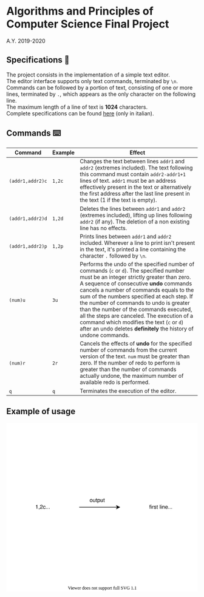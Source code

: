# Algorithms and Principles of Computer Science Final Project

A.Y. 2019-2020

## Specifications :book:

The project consists in the implementation of a simple text editor.  
The editor interface supports only text commands, terminated by `\n`. Commands can be followed by a portion of text, consisting of one or more lines, terminated by `.`, which appears as the only character on the following line.  
The maximum length of a line of text is **1024** characters.  
Complete specifications can be found [here](specification.pdf) (only in italian).

## Commands :keyboard:

| Command | Example | Effect |
|-------|-------|------|
| `(addr1,addr2)c` | `1,2c` | Changes the text between lines `addr1` and `addr2` (extremes included). The text following this command must contain `addr2-addr1+1` lines of text. `addr1` must be an address effectively present in the text or alternatively the first address after the last line present in the text (1 if the text is empty). |
| `(addr1,addr2)d` | `1,2d` | Deletes the lines between `addr1` and `addr2` (extremes included), lifting up lines following `addr2` (if any). The deletion of a non existing line has no effects. |
| `(addr1,addr2)p` | `1,2p` | Prints lines between `addr1` and `addr2` included. Wherever a line to print isn't present in the text, it's printed a line containing the character `.` followed by `\n`. |
| `(num)u` | `3u` | Performs the undo of the specified number of commands (`c` or `d`). The specified number must be an integer strictly greater than zero. A sequence of consecutive **undo** commands cancels a number of commands equals to the sum of the numbers specified at each step. If the number of commands to undo is greater than the number of the commands executed, all the steps are canceled. The execution of a command which modifies the text (`c` or `d`) after an undo deletes **definitely** the history of undone commands. |
| `(num)r` | `2r` | Cancels the effects of **undo** for the specified number of commands from the current version of the text. `num` must be greater than zero. If the number of redo to perform is greater than the number of commands actually undone, the maximum number of available redo is performed. |
|`q`|`q`| Terminates the execution of the editor. |

## Example of usage

![example_of_usage](/github/example_of_usage.svg)

